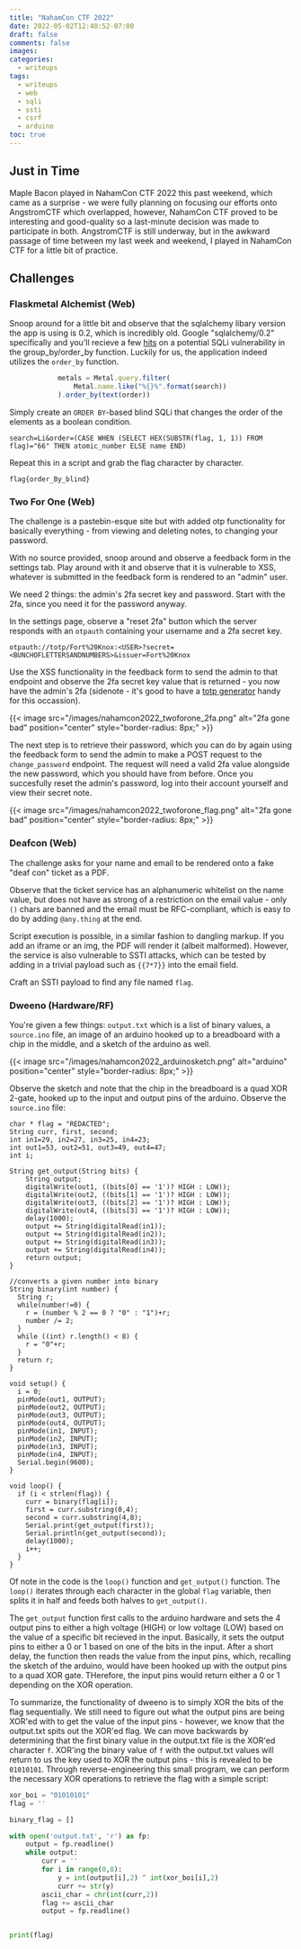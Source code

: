 ```yaml
---
title: "NahamCon CTF 2022"
date: 2022-05-02T12:40:52-07:00
draft: false
comments: false
images:
categories:
  - writeups
tags: 
  - writeups
  - web
  - sqli
  - ssti
  - csrf
  - arduino
toc: true
---
```


## Just in Time

Maple Bacon played in NahamCon CTF 2022 this past weekend, which came as a surprise - we were fully planning on focusing our efforts onto AngstromCTF which overlapped, however, NahamCon CTF proved to be interesting and good-quality so a last-minute decision was made to participate in both. AngstromCTF is still underway, but in the awkward passage of time between my last week and weekend, I played in NahamCon CTF for a little bit of practice. 

## Challenges

### Flaskmetal Alchemist (Web)

Snoop around for a little bit and observe that the sqlalchemy libary version the app is using is 0.2, which is incredibly old. Google "sqlalchemy/0.2" specifically and you'll recieve a few [hits](https://security.snyk.io/vuln/SNYK-PYTHON-SQLALCHEMY-173678) on a potential SQLi vulnerability in the group_by/order_by function. Luckily for us, the application indeed utilizes the `order_by` function. 

```js
            metals = Metal.query.filter(
                Metal.name.like("%{}%".format(search))
            ).order_by(text(order))
```

Simply create an `ORDER BY`-based blind SQLi that changes the order of the elements as a boolean condition. 

```
search=Li&order=(CASE WHEN (SELECT HEX(SUBSTR(flag, 1, 1)) FROM flag)="66" THEN atomic_number ELSE name END)
```

Repeat this in a script and grab the flag character by character. 

`flag{order_By_blind}`

### Two For One (Web)

The challenge is a pastebin-esque site but with added otp functionality for basically everything - from viewing and deleting notes, to changing your password.

With no source provided, snoop around and observe a feedback form in the settings tab. Play around with it and observe that it is vulnerable to XSS, whatever is submitted in the feedback form is rendered to an "admin" user. 

We need 2 things: the admin's 2fa secret key and password. Start with the 2fa, since you need it for the password anyway. 

In the settings page, observe a "reset 2fa" button which the server responds with an `otpauth` containing your username and a 2fa secret key. 

```
otpauth://totp/Fort%20Knox:<USER>?secret=<BUNCHOFLETTERSANDNUMBERS>&issuer=Fort%20Knox
```

Use the XSS functionality in the feedback form to send the admin to that endpoint and observe the 2fa secret key value that is returned - you now have the admin's 2fa (sidenote - it's good to have a [totp generator](https://totp.danhersam.com/) handy for this occassion).

{{< image src="/images/nahamcon2022_twoforone_2fa.png" alt="2fa gone bad" position="center" style="border-radius: 8px;" >}}

The next step is to retrieve their password, which you can do by again using the feedback form to send the admin to make a POST request to the `change_password` endpoint. The request will need a valid 2fa value alongside the new password, which you should have from before. Once you succesfully reset the admin's password, log into their account yourself and view their secret note. 

{{< image src="/images/nahamcon2022_twoforone_flag.png" alt="2fa gone bad" position="center" style="border-radius: 8px;" >}}

### Deafcon (Web)

The challenge asks for your name and email to be rendered onto a fake "deaf con" ticket as a PDF.

Observe that the ticket service has an alphanumeric whitelist on the name value, but does not have as strong of a restriction on the email value - only `()` chars are banned and the email must be RFC-compliant, which is easy to do by adding `@any.thing` at the end.

Script execution is possible, in a similar fashion to dangling markup. If you add an iframe or an img, the PDF will render it (albeit malformed). However, the service is also vulnerable to SSTI attacks, which can be tested by adding in a trivial payload such as `{{7*7}}` into the email field. 

Craft an SSTI payload to find any file named `flag`. 

### Dweeno (Hardware/RF)

You're given a few things: `output.txt` which is a list of binary values, a `source.ino` file, an image of an arduino hooked up to a breadboard with a chip in the middle, and a sketch of the arduino as well. 

{{< image src="/images/nahamcon2022_arduinosketch.png" alt="arduino" position="center" style="border-radius: 8px;" >}}

Observe the sketch and note that the chip in the breadboard is a quad XOR 2-gate, hooked up to the input and output pins of the arduino. Observe the `source.ino` file: 

```
char * flag = "REDACTED";
String curr, first, second;
int in1=29, in2=27, in3=25, in4=23;
int out1=53, out2=51, out3=49, out4=47;
int i;

String get_output(String bits) {
    String output;
    digitalWrite(out1, ((bits[0] == '1')? HIGH : LOW));
    digitalWrite(out2, ((bits[1] == '1')? HIGH : LOW));
    digitalWrite(out3, ((bits[2] == '1')? HIGH : LOW));
    digitalWrite(out4, ((bits[3] == '1')? HIGH : LOW));
    delay(1000);
    output += String(digitalRead(in1));
    output += String(digitalRead(in2));
    output += String(digitalRead(in3));
    output += String(digitalRead(in4));
    return output;
}

//converts a given number into binary
String binary(int number) {
  String r;
  while(number!=0) {
    r = (number % 2 == 0 ? "0" : "1")+r; 
    number /= 2;
  }
  while ((int) r.length() < 8) {
    r = "0"+r;
  }
  return r;
}

void setup() {
  i = 0;
  pinMode(out1, OUTPUT);
  pinMode(out2, OUTPUT);
  pinMode(out3, OUTPUT);
  pinMode(out4, OUTPUT);
  pinMode(in1, INPUT);
  pinMode(in2, INPUT);
  pinMode(in3, INPUT);
  pinMode(in4, INPUT);
  Serial.begin(9600);
}

void loop() {
  if (i < strlen(flag)) {
    curr = binary(flag[i]);
    first = curr.substring(0,4);
    second = curr.substring(4,8);
    Serial.print(get_output(first));
    Serial.println(get_output(second));
    delay(1000);
    i++;
  }
}
```

Of note in the code is the `loop()` function and `get_output()` function. The `loop()` iterates through each character in the global `flag` variable, then splits it in half and feeds both halves to `get_output()`.

The `get_output` function first calls to the arduino hardware and sets the 4 output pins to either a high voltage (HIGH) or low voltage (LOW) based on the value of a specific bit recieved in the input. Basically, it sets the output pins to either a 0 or 1 based on one of the bits in the input. 
After a short delay, the function then reads the value from the input pins, which, recalling the sketch of the arduino, would have been hooked up with the output pins to a quad XOR gate. THerefore, the input pins would return either a 0 or 1 depending on the XOR operation. 

To summarize, the functionality of dweeno is to simply XOR the bits of the flag sequentially. We still need to figure out what the output pins are being XOR'ed with to get the value of the input pins - however, we know that the output.txt spits out the XOR'ed flag. We can move backwards by determining that the first binary value in the output.txt file is the XOR'ed character `f`. XOR'ing the binary value of `f` with the output.txt values will return to us the key used to XOR the output pins - this is revealed to be `01010101`. Through reverse-engineering this small program, we can perform the necessary XOR operations to retrieve the flag with a simple script: 

```py
xor_boi = "01010101"
flag = ''

binary_flag = []

with open('output.txt', 'r') as fp:
	output = fp.readline()
	while output:
		curr = ''
		for i in range(0,8):
			y = int(output[i],2) ^ int(xor_boi[i],2)
			curr += str(y)
		ascii_char = chr(int(curr,2))
		flag += ascii_char
		output = fp.readline()


print(flag)

```